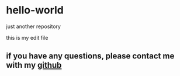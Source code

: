# hello-world
just another repository 


this is my edit file

## if you have any questions, please contact me with my [github](https://github.com/wangqiang1983)


